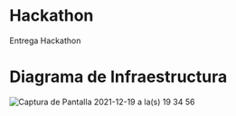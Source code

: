 # Hackathon
Entrega Hackathon



# Diagrama de Infraestructura
![Captura de Pantalla 2021-12-19 a la(s) 19 34 56](https://user-images.githubusercontent.com/89824966/146699633-38613c1b-6c98-4485-845f-6dbe161aa246.png)
